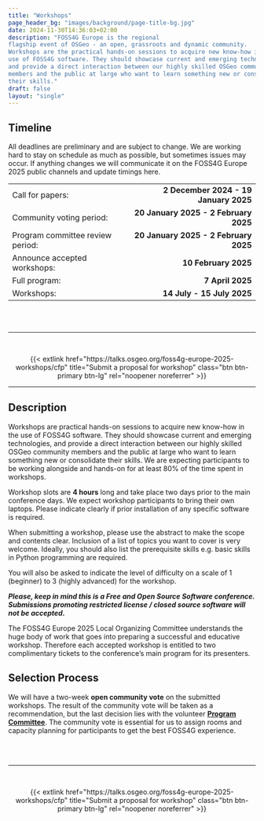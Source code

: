 ```yaml
---
title: "Workshops"
page_header_bg: "images/background/page-title-bg.jpg"
date: 2024-11-30T14:36:03+02:00
description: "FOSS4G Europe is the regional
flagship event of OSGeo - an open, grassroots and dynamic community.
Workshops are the practical hands-on sessions to acquire new know-how in the
use of FOSS4G software. They should showcase current and emerging technologies,
and provide a direct interaction between our highly skilled OSGeo community
members and the public at large who want to learn something new or consolidate
their skills."
draft: false
layout: "single"
---
```


## Timeline

All deadlines are preliminary and are subject to change. We are working hard to
stay on schedule as much as possible, but sometimes issues may occur. If
anything changes we will communicate it on the FOSS4G Europe 2025 public
channels and update timings here.

|   |   |
|:--|-------:|
| Call for papers: | **2 December 2024 - 19 January 2025** |
| Community voting period: | **20 January 2025 - 2 February 2025** |
| Program committee review period: | **20 January 2025 - 2 February 2025** |
| Announce accepted workshops: | **10 February 2025** |
| Full program: | **7 April 2025** |
| Workshops: | **14 July - 15 July 2025** |

<br>
<br>

<hr>
<br>
<div>
<center>
<p>
{{<
    extlink
    href="https://talks.osgeo.org/foss4g-europe-2025-workshops/cfp"
    title="Submit a proposal for workshop"       
    class="btn btn-primary btn-lg"
    rel="noopener noreferrer"
>}}
</p>
</center>
</div>
<hr>

## Description

Workshops are practical hands-on sessions to acquire new know-how in the use of
FOSS4G software. They should showcase current and emerging technologies, and
provide a direct interaction between our highly skilled OSGeo community members
and the public at large who want to learn something new or consolidate their
skills. We are expecting participants to be working alongside and hands-on
for at least 80% of the time spent in workshops.

Workshop slots are **4 hours** long and take place two days prior to the main
conference days. We expect workshop participants to bring their own laptops.
Please indicate clearly if prior installation of any specific software is
required.

When submitting a workshop, please use the abstract to make the scope and
contents clear. Inclusion of a list of topics you want to cover is very
welcome. Ideally, you should also list the prerequisite skills e.g. basic
skills in Python programming are required.

You will also be asked to indicate the level of difficulty on a scale of
1 (beginner) to 3 (highly advanced) for the workshop.

**_Please, keep in mind this is a Free and Open Source Software conference.
Submissions promoting restricted license / closed source software will not
be accepted._**

The FOSS4G Europe 2025 Local Organizing Committee understands the huge body
of work that goes into preparing a successful and educative workshop.
Therefore each accepted workshop is entitled to two complimentary tickets to
the conference’s main program for its presenters.

## Selection Process
We will have a two-week **open community vote** on the submitted workshops.
The result of the community vote will be taken as a recommendation, but the
last decision lies with the volunteer
[**Program Committee**](/program-committee/). The community
vote is essential for us to assign rooms and capacity planning for participants
to get the best FOSS4G experience.

<br>
<br>

<hr>
<br>
<div>
<center>
<p>
{{<
    extlink
    href="https://talks.osgeo.org/foss4g-europe-2025-workshops/cfp"
    title="Submit a proposal for workshop"       
    class="btn btn-primary btn-lg"
    rel="noopener noreferrer"
>}}
</p>
</center>
</div>
